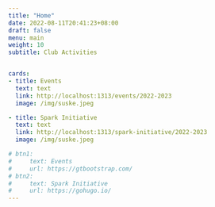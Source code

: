 ```yaml
---
title: "Home"
date: 2022-08-11T20:41:23+08:00
draft: false
menu: main
weight: 10
subtitle: Club Activities


cards:
- title: Events
  text: text
  link: http://localhost:1313/events/2022-2023
  image: /img/suske.jpeg

- title: Spark Initiative
  text: text
  link: http://localhost:1313/spark-initiative/2022-2023
  image: /img/suske.jpeg

# btn1:
#     text: Events
#     url: https://gtbootstrap.com/
# btn2:
#     text: Spark Initiative
#     url: https://gohugo.io/
---
```

